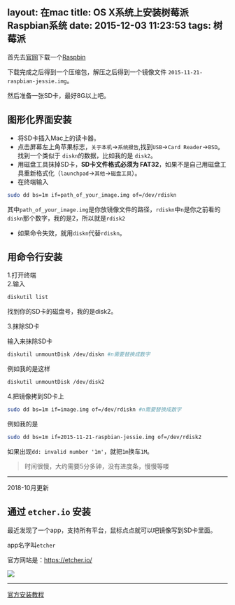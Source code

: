 layout: 在mac
title: OS X系统上安装树莓派Raspbian系统
date: 2015-12-03 11:23:53
tags: 树莓派
---


首先去[官网](https://www.raspberrypi.org/)下载一个[Raspbin](https://www.raspberrypi.org/downloads/)

下载完成之后得到一个压缩包，解压之后得到一个镜像文件 `2015-11-21-raspbian-jessie.img`。

然后准备一张SD卡，最好8G以上吧。

<!--more-->

## 图形化界面安装

* 将SD卡插入Mac上的读卡器。
* 点击屏幕左上角苹果标志，`关于本机`->`系统报告`,找到`USB`->`Card Reader`->`BSD`。找到一个类似于 `diskn`的数据，比如我的是 `disk2`。
* 用磁盘工具抹掉SD卡，**SD卡文件格式必须为 FAT32**，如果不是自己用磁盘工具重新格式化（`launchpad`->`其他`->`磁盘工具`）。
* 在终端输入   

```bash
sudo dd bs=1m if=path_of_your_image.img of=/dev/rdiskn
```
   其中`path_of_your_image.img`是你放镜像文件的路径，`rdiskn`中`n`是你之前看的`diskn`那个数字，我的是2，所以就是`rdisk2`
*  如果命令失效，就用`diskn`代替`rdiskn`。

## 用命令行安装

1.打开终端   
2.输入 
       
```bash
diskutil list
```
 
找到你的SD卡的磁盘号，我的是disk2。

3.抹除SD卡

输入来抹除SD卡
```bash
diskutil unmountDisk /dev/diskn #n需要替换成数字
```
例如我的是这样

```bash
diskutil unmountDisk /dev/disk2
```

4.把镜像拷到SD卡上

```bash
sudo dd bs=1m if=image.img of=/dev/rdiskn #n需要替换成数字
```

例如我的是

```bash
sudo dd bs=1m if=2015-11-21-raspbian-jessie.img of=/dev/rdisk2
```

如果出现`dd: invalid number '1m'`，就把`1m`换车`1M`。

> 时间很慢，大约需要5分多钟，没有进度条，慢慢等喽

------

2018-10月更新

## 通过 `etcher.io` 安装

最近发现了一个app，支持所有平台，鼠标点点就可以吧镜像写到SD卡里面。

app名字叫`etcher`

官方网站是：https://etcher.io/


![](../../../../image/30ee5f86-a846-4706-bfde-08adc07f9382.gif)


---
[官方安装教程](https://www.raspberrypi.org/documentation/installation/installing-images/README.md)

